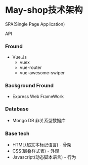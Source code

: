 # May-shop技术架构
SPA(Single Page Application)

API

### Fround
- Vue.Js
  - vuex
  - vue-router
  - vue-awesome-swiper


### Background Fround
- Express Web FrameWork

### Database
- Mongo DB
非关系型数据库


### Base tech 
- HTML(超文本标记语言)     - 骨架
- CSS(层叠样式表)          - 外观
- Javascript(动态脚本语言) - 行为